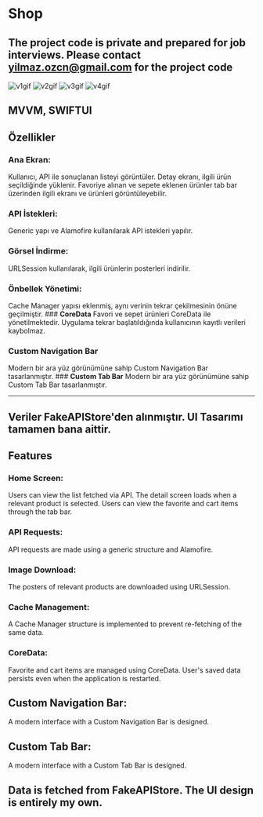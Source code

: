 # Shop
## The project code is private and prepared for job interviews. Please contact yilmaz.ozcn@gmail.com for the project code

![v1gif](https://github.com/ozcylmzz/Shop/assets/34898893/ad695aca-0707-42a5-8865-a9402ef704eb)
![v2gif](https://github.com/ozcylmzz/Shop/assets/34898893/01c24552-783d-47ff-8566-8f55b96bde40)
![v3gif](https://github.com/ozcylmzz/Shop/assets/34898893/686a3334-db12-4e47-8b03-55ec7f49f469)
![v4gif](https://github.com/ozcylmzz/Shop/assets/34898893/a625d724-60fb-415d-85b7-01ff447ef735)

## **MVVM, SWIFTUI**

## **Özellikler**
### **Ana Ekran:** 
Kullanıcı, API ile sonuçlanan listeyi görüntüler. Detay ekranı, ilgili ürün seçildiğinde yüklenir. Favoriye alınan ve sepete eklenen ürünler tab bar üzerinden ilgili ekranı ve ürünleri görüntüleyebilir.
### **API İstekleri:** 
Generic yapı ve Alamofire kullanılarak API istekleri yapılır.
### **Görsel İndirme:** 
URLSession kullanılarak, ilgili ürünlerin posterleri indirilir.
### **Önbellek Yönetimi:** 
Cache Manager yapısı eklenmiş, aynı verinin tekrar çekilmesinin önüne geçilmiştir.
### **CoreData** 
Favori ve sepet ürünleri CoreData ile yönetilmektedir. Uygulama tekrar başlatıldığında kullanıcının kayıtlı verileri kaybolmaz.
### **Custom Navigation Bar** 
Modern bir ara yüz görünümüne sahip Custom Navigation Bar tasarlanmıştır. 
### **Custom Tab Bar**
Modern bir ara yüz görünümüne sahip Custom Tab Bar tasarlanmıştır.
__________

## **Veriler FakeAPIStore'den alınmıştır. UI Tasarımı tamamen bana aittir.**


## **Features**
### **Home Screen:**
Users can view the list fetched via API. The detail screen loads when a relevant product is selected. Users can view the favorite and cart items through the tab bar.
### **API Requests:**
API requests are made using a generic structure and Alamofire.
### **Image Download:**
The posters of relevant products are downloaded using URLSession.
### **Cache Management:**
A Cache Manager structure is implemented to prevent re-fetching of the same data.
### **CoreData:**
Favorite and cart items are managed using CoreData. User's saved data persists even when the application is restarted.
## **Custom Navigation Bar:**
A modern interface with a Custom Navigation Bar is designed.
## **Custom Tab Bar:**
A modern interface with a Custom Tab Bar is designed.

## **Data is fetched from FakeAPIStore. The UI design is entirely my own.**
